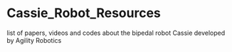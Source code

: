 # Cassie_Robot_Resources
list of papers, videos and codes about the bipedal robot Cassie developed by Agility Robotics

